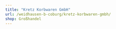 ```yaml
---
title: "Kretz Korbwaren GmbH"
url: /weidhausen-b-coburg/kretz-korbwaren-gmbh/
shop: Großhandel
---
```

